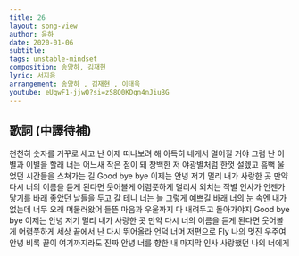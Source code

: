 ```yaml
---
title: 26
layout: song-view
author: 윤하
date: 2020-01-06
subtitle:
tags: unstable-mindset
composition: 송양하, 김재현
lyric: 서지음
arrangement: 송양하 , 김재현 , 이태욱
youtube: eUqwF1-jjwQ?si=zS8Q0KDqn4nJiuBG
---
```


## 歌詞 (中譯待補)

천천히 숫자를 거꾸로 세고
난 이제 떠나보려 해
아득히 네게서 멀어질 거야
그럼 난 이 별과 이별을 할래
너는 어느새 작은 점이 돼
창백한 저 야광별처럼
한껏 설렜고 흠뻑 울었던
시간들을 스쳐가는 길
Good bye bye
이제는 안녕
저기 멀리 내가 사랑한 곳
만약 다시 너의 이름을 듣게 된다면
웃어볼게 어렴풋하게
멀리서 외치는 작별 인사가
언젠가 닿기를 바래
좋았던 날들을 두고 갈 테니
너는 늘 그렇게 예쁘길 바래
너의 눈 속엔 내가 없는데
너무 오래 머물러왔어
들뜬 마음과 우울까지 다
내려두고 돌아가야지
Good bye bye
이제는 안녕
저기 멀리 내가 사랑한 곳
만약 다시 너의 이름을 듣게 된다면
웃어볼게 어렴풋하게
세상 끝에서 난 다시 뛰어올라
언덕 너머 저편으로 Fly
나의 멋진 우주여 안녕
비록 끝이 여기까지라도
진짜 안녕 너를 향한 내 마지막 인사
사랑했던 나의 너에게
